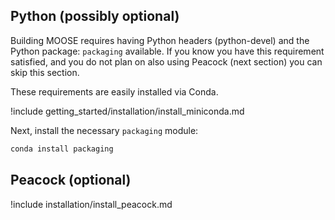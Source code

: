 
## Python (possibly optional)

Building MOOSE requires having Python headers (python-devel) and the Python package: `packaging`
available. If you know you have this requirement satisfied, and you do not plan on also using
Peacock (next section) you can skip this section.

These requirements are easily installed via Conda.

!include getting_started/installation/install_miniconda.md

Next, install the necessary `packaging` module:

```bash
conda install packaging
```

## Peacock (optional)

!include installation/install_peacock.md
